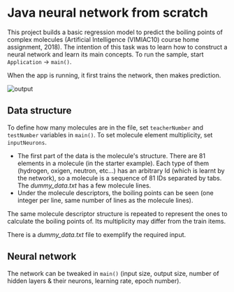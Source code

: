 # Java neural network from scratch


This project builds a basic regression model to predict the boiling points of complex molecules (Artificial Intelligence (VIMIAC10) course home assignment, 2018). The intention of this task was to learn how to construct a neural network and learn its main concepts. To run the sample, start `Application` -> `main()`.

When the app is running, it first trains the network, then makes prediction.

![output](https://user-images.githubusercontent.com/37120889/151535165-f78052f0-f018-43a3-9536-d0d63feeccc8.PNG)

## Data structure

To define how many molecules are in the file, set `teacherNumber` and `testNumber` variables in `main()`. To set molecule element multiplicity, set `inputNeurons`.

- The first part of the data is the molecule's structure. There are 81 elements in a molecule (in the starter example). Each type of them (hydrogen, oxigen, neutron, etc...) has an arbitrary Id (which is learnt by the network), so a molecule is a sequence of 81 IDs separated by tabs. The *dummy_data.txt* has a few molecule lines.
- Under the molecule descriptors, the boiling points can be seen (one integer per line, same number of lines as the molecule lines).

The same molecule descriptor structure is repeated to represent the ones to calculate the boiling points of. Its multiplicity may differ from the train items.

There is a *dummy_data.txt* file to exemplify the required input.



## Neural network

The network can be tweaked in `main()` (input size, output size, number of hidden layers & their neurons, learning rate, epoch number).
